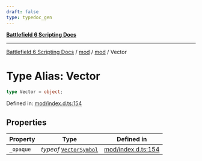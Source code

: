 ```yaml
---
draft: false
type: typedoc_gen
---
```


[**Battlefield 6 Scripting Docs**](../../../_index.md)

***

[Battlefield 6 Scripting Docs](../../../_index.md) / [mod](../../_index.md) / [mod](../_index.md) / Vector

# Type Alias: Vector

```ts
type Vector = object;
```

Defined in: [mod/index.d.ts:154](https://github.com/battlefield-portal-community/portal-docs/blob/ff09b2690670f74de7e97198022e5a97ff1161ff/generators/santiago/mod/index.d.ts#L154)

## Properties

| Property | Type | Defined in |
| ------ | ------ | ------ |
| <a id="_opaque"></a> `_opaque` | *typeof* [`VectorSymbol`](../VectorSymbol/_index.md) | [mod/index.d.ts:154](https://github.com/battlefield-portal-community/portal-docs/blob/ff09b2690670f74de7e97198022e5a97ff1161ff/generators/santiago/mod/index.d.ts#L154) |
